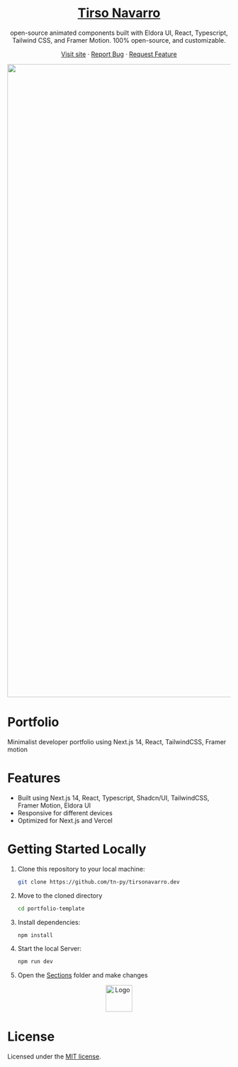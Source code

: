 <div align="center">
  <a href="https://github.com/tn-py/tirsonavarro.dev">
   <h1 align="center">Tirso Navarro</h1>
  </a>
  
  <p align="center">
   open-source animated components built with Eldora UI, React, Typescript, Tailwind CSS, and Framer Motion.
100% open-source, and customizable.
  </p>
  <p>
   
   <a href="https://www.tirsonavarro.dev">Visit site</a>
    ·
    <a href="https://github.com/tn-py/tirsonavarro.dev/issues">Report Bug</a>
    ·
    <a href="https://github.com/tn-py/tirsonavarro.dev/issues">Request Feature</a>
  </p>
</div>

<!-- ABOUT THE TEMPLATE -->

<div align="center">

 <img width="1425" alt="Portfolio-template" src="https://TN-Pull-Zone.b-cdn.net/Screenshot%202024-12-18%20at%2018-06-53%20Tirso%20Navarro%20Dev.png">

 
</div>

# Portfolio 

Minimalist developer portfolio using Next.js 14, React, TailwindCSS, Framer motion

# Features

- Built using Next.js 14, React, Typescript, Shadcn/UI, TailwindCSS, Framer Motion, Eldora UI
- Responsive for different devices
- Optimized for Next.js and Vercel

# Getting Started Locally

1. Clone this repository to your local machine:

   ```bash
   git clone https://github.com/tn-py/tirsonavarro.dev
   ```

2. Move to the cloned directory

   ```bash
   cd portfolio-template
   ```

3. Install dependencies:

   ```bash
   npm install
   ```

4. Start the local Server:

   ```bash
   npm run dev
   ```

5. Open the [Sections](https://github.com/tn-py/tirsonavarro.dev/tree/main/app/sections) folder and make changes


<a href="https://github.com/tn-py/tirsonavarro.dev">
<div align="center">
   <img src="https://github.com/user-attachments/assets/d00f15e8-cc1a-47a6-b99f-885156a55fc3" alt="Logo" width="60" height="60">
</div>
</a>

# License

Licensed under the [MIT license](https://github.com/tn-py/portfolio-template/blob/main/LICENSE.md).
